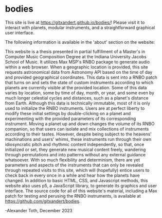 # bodies

This site is live at https://gitxandert.github.io/bodies/! Please visit it to interact with planets, modular instruments, and a straightforward graphical user interface.

The following information is available in the 'about' section on the website:

This website is a thesis presented in partial fulfillment of a Master's in Computer Music Composition Degree at the Indiana University Jacobs School of Music. It utilizes Max MSP's RNBO package to generate audio within a web browser. When a geographic location is provided, this site requests astronomical data from Astronomy API based on the time of day and provided geographical coordinates. This data is sent into a RNBO patch that turns on and sets the state of custom instruments according to which planets are currently visible at the provided location. Some of this data varies by location, some by time of day, month, or year, and some even by much longer celestial cycles and distances, such as a planet's distance from Earth. Although this data is technically immutable, most of it is only used to initialize the RNBO instruments. Users are at perfect liberty to modify these initial settings by double-clicking on a planet and experimenting with the provided parameters of its corresponding instrument. Moving a planet up and down changes the volume of its RNBO companion, so that users can isolate and mix collections of instruments according to their tastes. However, despite being subject to the heavens' machinations and users' whims, these instruments run through their own idiosyncratic pitch and rhythmic content independently, so that, once initialized or set, they generate new musical content freely, wandering through permutations and into patterns without any external guidance whatsoever. With so much flexibility and determinism, there are yet parameters and aspects of the instruments that can only be revealed through repeated visits to this site, which will (hopefully) entice users to check back in every once in a while and hear how the planets have changed. In addition to basic HTML, CSS, and Javascript methods, this website also uses p5, a JavaScript library, to generate its graphics and user interface. The source code for all of this website's material, including a Max patch for testing and perusing the RNBO instruments, is available at https://github.com/gitxandert/bodies.

-Alexander Toth, December 2023
